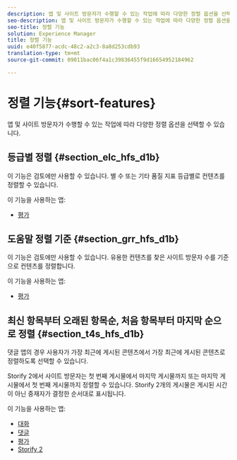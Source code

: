 ```yaml
---
description: 앱 및 사이트 방문자가 수행할 수 있는 작업에 따라 다양한 정렬 옵션을 선택할 수 있습니다.
seo-description: 앱 및 사이트 방문자가 수행할 수 있는 작업에 따라 다양한 정렬 옵션을 선택할 수 있습니다.
seo-title: 정렬 기능
solution: Experience Manager
title: 정렬 기능
uuid: e40f5877-acdc-48c2-a2c3-8a8d253cdb93
translation-type: tm+mt
source-git-commit: 09011bac06f4a1c39836455f9d16654952184962

---
```



# 정렬 기능{#sort-features}

앱 및 사이트 방문자가 수행할 수 있는 작업에 따라 다양한 정렬 옵션을 선택할 수 있습니다.

## 등급별 정렬 {#section_elc_hfs_d1b}

이 기능은 검토에만 사용할 수 있습니다. 별 수 또는 기타 품질 지표 등급별로 컨텐츠를 정렬할 수 있습니다.

이 기능을 사용하는 앱:

* [평가](/help/using/c-about-apps/c-reviews-app/c-reviews-app.md#c_reviews_app)

## 도움말 정렬 기준 {#section_grr_hfs_d1b}

이 기능은 검토에만 사용할 수 있습니다. 유용한 컨텐츠를 찾은 사이트 방문자 수를 기준으로 컨텐츠를 정렬합니다.

이 기능을 사용하는 앱:

* [평가](/help/using/c-about-apps/c-reviews-app/c-reviews-app.md#c_reviews_app)

## 최신 항목부터 오래된 항목순, 처음 항목부터 마지막 순으로 정렬 {#section_t4s_hfs_d1b}

댓글 앱의 경우 사용자가 가장 최근에 게시된 콘텐츠에서 가장 최근에 게시된 콘텐츠로 정렬하도록 선택할 수 있습니다.

Storify 2에서 사이트 방문자는 첫 번째 게시물에서 마지막 게시물까지 또는 마지막 게시물에서 첫 번째 게시물까지 정렬할 수 있습니다. Storify 2개의 게시물은 게시된 시간이 아닌 중재자가 결정한 순서대로 표시됩니다.

이 기능을 사용하는 앱:

* [대화](/help/using/c-about-apps/c-chat-app/c-chat-app.md#c_chat_app)
* [댓글](/help/using/c-about-apps/c-comments/c-comments.md)
* [평가](/help/using/c-about-apps/c-reviews-app/c-reviews-app.md#c_reviews_app)
* [Storify 2](/help/using/c-about-apps/c-storify2/c-storify2.md#c_storify2)

